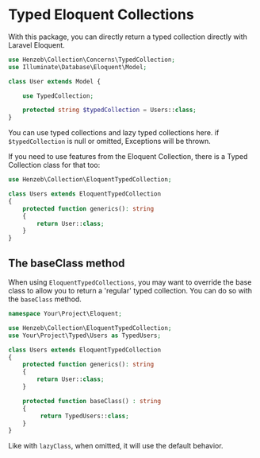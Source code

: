 # Typed Eloquent Collections

With this package, you can directly return a typed collection
directly with Laravel Eloquent.

````php
use Henzeb\Collection\Concerns\TypedCollection;
use Illuminate\Database\Eloquent\Model;

class User extends Model {

    use TypedCollection;

    protected string $typedCollection = Users::class;
}
````

You can use typed collections and lazy typed collections here. if
`$typedCollection` is null or omitted, Exceptions will be thrown.

If you need to use features from the Eloquent Collection, there is
a Typed Collection class for that too:

````php
use Henzeb\Collection\EloquentTypedCollection;

class Users extends EloquentTypedCollection
{
    protected function generics(): string
    {
        return User::class;
    }
}
````

## The baseClass method

When using `EloquentTypedCollections`, you may want to override
the base class to allow you to return a 'regular' typed collection.
You can do so with the `baseClass` method.

````php
namespace Your\Project\Eloquent;

use Henzeb\Collection\EloquentTypedCollection;
use Your\Project\Typed\Users as TypedUsers;

class Users extends EloquentTypedCollection
{
    protected function generics(): string
    {
        return User::class;
    }

    protected function baseClass() : string
    {
         return TypedUsers::class;
    }
}
````

Like with `lazyClass`, when omitted, it will use the default behavior.

